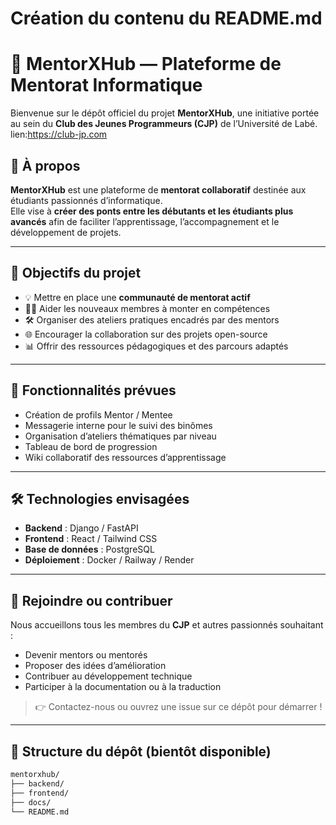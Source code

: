 # Création du contenu du README.md
# 👥 MentorXHub — Plateforme de Mentorat Informatique

Bienvenue sur le dépôt officiel du projet **MentorXHub**, une initiative portée au sein du **Club des Jeunes Programmeurs (CJP)** de l’Université de Labé.
lien:https://club-jp.com

## 📌 À propos

**MentorXHub** est une plateforme de **mentorat collaboratif** destinée aux étudiants passionnés d’informatique.  
Elle vise à **créer des ponts entre les débutants et les étudiants plus avancés** afin de faciliter l’apprentissage, l’accompagnement et le développement de projets.

---

## 🚀 Objectifs du projet

- 💡 Mettre en place une **communauté de mentorat actif**
- 🧑‍🏫 Aider les nouveaux membres à monter en compétences
- 🛠️ Organiser des ateliers pratiques encadrés par des mentors
- 🌐 Encourager la collaboration sur des projets open-source
- 📊 Offrir des ressources pédagogiques et des parcours adaptés

---

## 🔧 Fonctionnalités prévues

- Création de profils Mentor / Mentee
- Messagerie interne pour le suivi des binômes
- Organisation d’ateliers thématiques par niveau
- Tableau de bord de progression
- Wiki collaboratif des ressources d’apprentissage

---

## 🛠️ Technologies envisagées

- **Backend** : Django / FastAPI
- **Frontend** : React / Tailwind CSS
- **Base de données** : PostgreSQL
- **Déploiement** : Docker / Railway / Render

---

## 🤝 Rejoindre ou contribuer

Nous accueillons tous les membres du **CJP** et autres passionnés souhaitant :
- Devenir mentors ou mentorés
- Proposer des idées d’amélioration
- Contribuer au développement technique
- Participer à la documentation ou à la traduction

> 👉 Contactez-nous ou ouvrez une issue sur ce dépôt pour démarrer !

---

## 📁 Structure du dépôt (bientôt disponible)

```bash
mentorxhub/
├── backend/
├── frontend/
├── docs/
└── README.md
